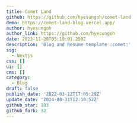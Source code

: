 ```yaml
---
title: Comet Land
github: https://github.com/hyesungoh/comet-land
demo: https://comet-land-blog.vercel.app/
author: hyesungoh
author_link: https://github.com/hyesungoh
date: 2023-11-28T05:10:01.250Z
description: 'Blog and Resume template :comet:'
ssg:
  - Nextjs
css: []
ui: []
cms: []
category:
  - Blog
draft: false
publish_date: '2022-03-12T17:05:29Z'
update_date: '2024-08-31T12:10:52Z'
github_star: 183
github_fork: 32
---
```

